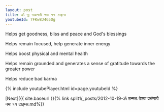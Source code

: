 ```yaml
---
layout: post
title: ॐ भुः भावनायै नमः ११ टाइम्स
youtubeId: 7FKw8J465Og
---
```

 
 
Helps get goodness, bliss and peace and God's blessings
 
Helps remain focused, help generate inner energy 
 
Helps boost physical and mental health 
 
Helps remain grounded and generates a sense of gratitude towards the greater power 
 
Helps reduce bad karma
 
 
 
 


{% include youtubePlayer.html id=page.youtubeId %}
 
[Next]({{ site.baseurl }}{% link  split1/_posts/2012-10-19-ॐ उन्मतः वेश्या प्रचंणायै नमः ११ टाइम्स.md%})
 
